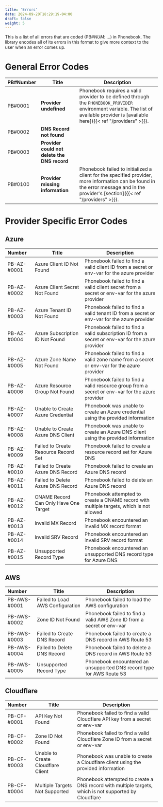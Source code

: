 ```yaml
---
title: 'Errors'
date: 2024-09-20T18:29:19-04:00
draft: false
weight: 5
---
```


This is a list of all errors that are coded (PB#_NUM_: ...) in Phonebook. The library encodes all of its errors in this format to give more context to the user when an error comes up.

# General Error Codes

|PB#Number|Title|Description|
|:----|-|-|
|PB#0001|**Provider undefined**|Phonebook requires a valid provider to be defined through the `PHONEBOOK_PROVIDER` environment variable. The list of available provider is [available here]({{< ref "/providers" >}}).|
|PB#0002|**DNS Record not found**||
|PB#0003|**Provider could not delete the DNS record**||
|PB#0100|**Provider missing information**|Phonebook failed to initialized a client for the specified provider, more information can be found in the error message and in the provider's [section]({{< ref "/providers" >}}).|

# Provider Specific Error Codes

## Azure
|Number|Title|Description|
|:----|-|-|
|PB-AZ-#0001|Azure Client ID Not Found|Phonebook failed to find a valid client ID from a secret or env-var for the azure provider|
|PB-AZ-#0002|Azure Client Secret Not Found|Phonebook failed to find a valid client secret from a secret or env-var for the azure provider|
|PB-AZ-#0003|Azure Tenant ID Not Found|Phonebook failed to find a valid tenant ID from a secret or env-var for the azure provider|
|PB-AZ-#0004|Azure Subscription ID Not Found|Phonebook failed to find a valid subscription ID from a secret or env-var for the azure provider|
|PB-AZ-#0005|Azure Zone Name Not Found|Phonebook failed to find a valid zone name from a secret or env-var for the azure provider|
|PB-AZ-#0006|Azure Resource Group Not Found|Phonebook failed to find a valid resource group from a secret or env-var for the azure provider|
|PB-AZ-#0007|Unable to Create Azure Credential|Phonebook was unable to create an Azure credential using the provided information|
|PB-AZ-#0008|Unable to Create Azure DNS Client|Phonebook was unable to create an Azure DNS client using the provided information|
|PB-AZ-#0009|Failed to Create Resource Record Set|Phonebook failed to create a resource record set for Azure DNS|
|PB-AZ-#0010|Failed to Create Azure DNS Record|Phonebook failed to create an Azure DNS record|
|PB-AZ-#0011|Failed to Delete Azure DNS Record|Phonebook failed to delete an Azure DNS record|
|PB-AZ-#0012|CNAME Record Can Only Have One Target|Phonebook attempted to create a CNAME record with multiple targets, which is not allowed|
|PB-AZ-#0013|Invalid MX Record|Phonebook encountered an invalid MX record format|
|PB-AZ-#0014|Invalid SRV Record|Phonebook encountered an invalid SRV record format|
|PB-AZ-#0015|Unsupported Record Type|Phonebook encountered an unsupported DNS record type for Azure DNS|

## AWS
|Number|Title|Description|
|:----|-|-|
|PB-AWS-#0001|Failed to Load AWS Configuration|Phonebook failed to load the AWS configuration|
|PB-AWS-#0002|Zone ID Not Found|Phonebook failed to find a valid AWS Zone ID from a secret or env-var|
|PB-AWS-#0003|Failed to Create DNS Record|Phonebook failed to create a DNS record in AWS Route 53|
|PB-AWS-#0004|Failed to Delete DNS Record|Phonebook failed to delete a DNS record in AWS Route 53|
|PB-AWS-#0005|Unsupported Record Type|Phonebook encountered an unsupported DNS record type for AWS Route 53|

## Cloudflare
|Number|Title|Description|
|:----|-|-|
|PB-CF-#0001|API Key Not Found|Phonebook failed to find a valid Cloudflare API key from a secret or env-var|
|PB-CF-#0002|Zone ID Not Found|Phonebook failed to find a valid Cloudflare Zone ID from a secret or env-var|
|PB-CF-#0003|Unable to Create Cloudflare Client|Phonebook was unable to create a Cloudflare client using the provided information|
|PB-CF-#0004|Multiple Targets Not Supported|Phonebook attempted to create a DNS record with multiple targets, which is not supported by Cloudflare|